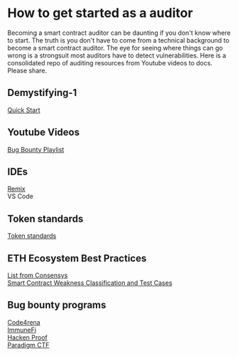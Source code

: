 # How to get started as a auditor

Becoming a smart contract auditor can be daunting if you don't know where to start. The truth is you don't have to come from a technical background to become a smart contract auditor. The eye for seeing where things can go wrong is a strongsuit most auditors have to detect vulnerabilities. Here is a consolidated repo of auditing resources from Youtube videos to docs. Please share.

Demystifying-1
----

[Quick Start](https://start.blockchainhax.com)

## Youtube Videos
[Bug Bounty Playlist](https://youtube.com/playlist?list=PLKB0wJ6ZsFfHOFFJijZTdQFUvwMS6oZg7)

## IDEs
[Remix](https://remix.ethereum.org/) </br>
VS Code

## Token standards
[Token standards](https://ethereum.org/en/developers/docs/standards/tokens/)

## ETH Ecosystem Best Practices
[List from Consensys](https://consensys.github.io/smart-contract-best-practices/) </br>
[Smart Contract Weakness Classification and Test Cases](https://swcregistry.io)

## Bug bounty programs
[Code4rena](https://code4rena.com) </br>
[ImmuneFi](https://immunefi.com) </br>
[Hacken Proof](https://hackenproof.com) </br>
[Paradigm CTF](https://ctf.paradigm.xyz) </br>

